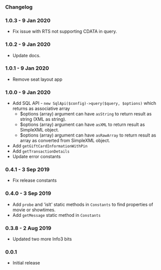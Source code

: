 ### Changelog

### 1.0.3 - 9 Jan 2020
- Fix issue with RTS not supporting CDATA in query.

### 1.0.2 - 9 Jan 2020
- Update docs.

### 1.0.1 - 9 Jan 2020
- Remove seat layout app

### 1.0.0 - 9 Jan 2020
- Add SQL API - `new SqlApi($config)->query($query, $options)` which returns as associative array   
    - $options (array) argument can have  `asString` to return result as string (XML as string).
    - $options (array) argument can have  `asXML` to return result as SimpleXML object.
    - $options (array) argument can have  `asRawArray` to return result as array as converted from SimpleXML object.
- Add `getGiftCardInformationWithPin`
- Add `getTransactionDetails`
- Update error constants  
  
### 0.4.1 - 3 Sep 2019
- Fix release constants

### 0.4.0 - 3 Sep 2019
- Add `probe` and 'isIt' static methods in `Constants` to find properties of movie or showtimes.
- Add `getMessage` static method in `Constants`

### 0.3.8 - 2 Aug 2019
- Updated two more Info3 bits  

### 0.0.1
- Initial release 
